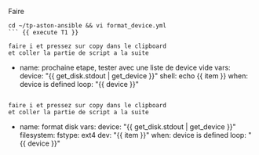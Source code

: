 
Faire

```
cd ~/tp-aston-ansible && vi format_device.yml
``` {{ execute T1 }}

faire i et pressez sur copy dans le clipboard
et coller la partie de script a la suite 
```
- name: prochaine etape, tester avec une liste de device vide 
  vars:
    device: "{{ get_disk.stdout | get_device }}"
  shell: echo {{ item }}
  when: device is defined 
  loop: "{{ device }}"
 ```{{ copy }}
 
faire i et pressez sur copy dans le clipboard
et coller la partie de script a la suite 
```
- name: format disk 
  vars:
    device: "{{ get_disk.stdout | get_device }}"
  filesystem:
    fstype: ext4
    dev: "{{ item }}"
  when: device is defined 
  loop: "{{ device }}"
 ```{{ copy }}
  